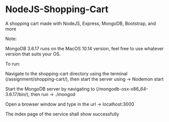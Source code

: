 # NodeJS-Shopping-Cart
A shopping cart made with NodeJS, Express, MongoDB, Bootstrap, and more

Note:

MongoDB 3.6.17 runs on the MacOS 10.14 version, feel free to use whatever version that suits your OS.

To run:

Navigate to the shopping-cart directory using the terminal (/assignment/shopping-cart/), then start the server using -> Nodemon start

Start the MongoDB server by navigating to (/mongodb-osx-x86_64-3.6.17/bin/), then run -> ./mongod

Open a browser window and type in the url -> localhost:3000

The index page of the service shall show successfully
